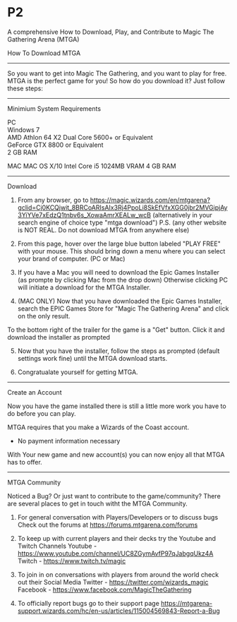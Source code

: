 # P2
A comprehensive How to Download, Play, and Contribute to Magic The Gathering Arena (MTGA)


How To Download MTGA
______________________________________

So you want to get into Magic The Gathering, and you want to play for free.  
MTGA is the perfect game for you!  So how do you download it? Just follow these steps:

*****************************************
Minimium System Requirements

PC  
Windows 7                                         
AMD Athlon 64 X2 Dual Core 5600+ or Equivalent    
GeForce GTX 8800 or Equivalent                 
2 GB RAM       

MAC 
MAC OS X/10 
Intel Core i5 
1024MB VRAM 
4 GB RAM  
**************************
Download

1) From any browser, go to 
https://magic.wizards.com/en/mtgarena?gclid=Cj0KCQjwit_8BRCoARIsAIx3Rj4PpoLi8SkEfVfxXGG0jbr2MVGipjAy3YiYVe7xEdzQ1tnbv6s_XowaAmrXEALw_wcB 
(alternatively in your search engine of choice type "mtga download")
P.S. (any other website is NOT REAL. Do not download MTGA from anywhere else)

2) From this page, hover over the large blue button labeled "PLAY FREE" with your mouse. 
This should bring down a menu where you can select your brand of computer. (PC or Mac)

3) If you have a Mac you will need to download the Epic Games Installer (as prompte by clicking Mac from the drop down)
Otherwise clicking PC will initiate a download for the MTGA Installer.

4) (MAC ONLY) Now that you have downloaded the Epic Games Installer, search the EPIC Games Store for "Magic The Gathering Arena"
and click on the only result.

To the bottom right of the trailer for the game is a "Get" button. Click it and download the installer as prompted

5) Now that you have the installer, follow the steps as prompted (default settings work fine) until the MTGA download starts.

6) Congratualate yourself for getting MTGA.

*******************************************
Create an Account

Now you have the game installed there is still a little more work you have to do before you can play.

MTGA requires that you make a Wizards of the Coast account.
- No payment information necessary

With Your new game and new account(s) you can now enjoy all that MTGA has to offer.

****************************************
MTGA Community

Noticed a Bug? Or just want to contribute to the game/community?
There are several places to get in touch witht the MTGA Community.

1) For general conversation with Players/Developers or to discuss bugs
Check out the forums at https://forums.mtgarena.com/forums 

2) To keep up with current players and their decks try the Youtube and Twitch Channels
Youtube - https://www.youtube.com/channel/UC8ZGymAvfP97qJabgqUkz4A
Twitch - https://www.twitch.tv/magic

3) To join in on conversations with players from around the world check out their Social Media
Twitter - https://twitter.com/wizards_magic
Facebook - https://www.facebook.com/MagicTheGathering

4) To officially report bugs go to their support page
https://mtgarena-support.wizards.com/hc/en-us/articles/115004569843-Report-a-Bug

